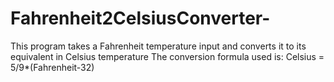 # Fahrenheit2CelsiusConverter- 
This program takes a Fahrenheit temperature input and converts it to its equivalent in Celsius temperature
The conversion formula used is: Celsius = 5/9*(Fahrenheit-32)

